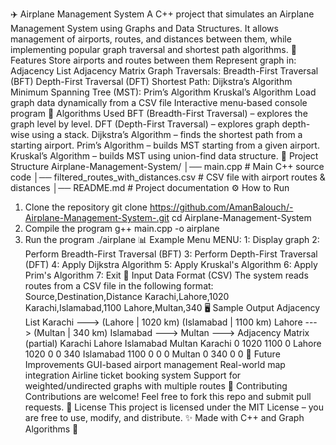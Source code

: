 ✈️ Airplane Management System
A C++ project that simulates an Airplane Management System using Graphs and Data Structures.
It allows management of airports, routes, and distances between them, while implementing popular graph traversal and shortest path algorithms.
📌 Features
Store airports and routes between them
Represent graph in:
Adjacency List
Adjacency Matrix
Graph Traversals:
Breadth-First Traversal (BFT)
Depth-First Traversal (DFT)
Shortest Path:
Dijkstra’s Algorithm
Minimum Spanning Tree (MST):
Prim’s Algorithm
Kruskal’s Algorithm
Load graph data dynamically from a CSV file
Interactive menu-based console program
🧮 Algorithms Used
BFT (Breadth-First Traversal) – explores the graph level by level.
DFT (Depth-First Traversal) – explores graph depth-wise using a stack.
Dijkstra’s Algorithm – finds the shortest path from a starting airport.
Prim’s Algorithm – builds MST starting from a given airport.
Kruskal’s Algorithm – builds MST using union-find data structure.
📂 Project Structure
Airplane-Management-System/
│── main.cpp                       # Main C++ source code
│── filtered_routes_with_distances.csv   # CSV file with airport routes & distances
│── README.md                      # Project documentation
⚙️ How to Run
1. Clone the repository
git clone  https://github.com/AmanBalouch/-Airplane-Management-System-.git
cd Airplane-Management-System
2. Compile the program
g++ main.cpp -o airplane
3. Run the program
./airplane
📊 Example Menu
MENU:
1: Display graph
2: Perform Breadth-First Traversal (BFT)
3: Perform Depth-First Traversal (DFT)
4: Apply Dijkstra Algorithm
5: Apply Kruskal's Algorithm
6: Apply Prim's Algorithm
7: Exit
📁 Input Data Format (CSV)
The system reads routes from a CSV file in the following format:
Source,Destination,Distance
Karachi,Lahore,1020
Karachi,Islamabad,1100
Lahore,Multan,340
🖥️ Sample Output
Adjacency List
Karachi ---> (Lahore | 1020 km) (Islamabad | 1100 km) 
Lahore  ---> (Multan | 340 km)
Islamabad ---> 
Multan ---> 
Adjacency Matrix (partial)
          Karachi   Lahore   Islamabad   Multan
Karachi       0      1020      1100       0
Lahore     1020         0         0     340
Islamabad  1100         0         0       0
Multan        0       340         0       0
🚀 Future Improvements
GUI-based airport management
Real-world map integration
Airline ticket booking system
Support for weighted/undirected graphs with multiple routes
🤝 Contributing
Contributions are welcome! Feel free to fork this repo and submit pull requests.
📜 License
This project is licensed under the MIT License – you are free to use, modify, and distribute.
✨ Made with C++ and Graph Algorithms 🚀

